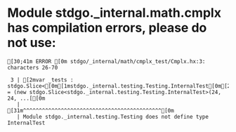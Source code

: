 # Module stdgo._internal.math.cmplx has compilation errors, please do not use:
```
[30;41m ERROR [0m stdgo/_internal/math/cmplx_test/Cmplx.hx:3: characters 26-70

 3 | [2mvar _tests : stdgo.Slice<[0m[1mstdgo._internal.testing.Testing.InternalTest[0m[2m> = (new stdgo.Slice<stdgo._internal.testing.Testing.InternalTest>(24, 24, ...[[0m
   |                          [31m^^^^^^^^^^^^^^^^^^^^^^^^^^^^^^^^^^^^^^^^^^^^[0m
   | Module stdgo._internal.testing.Testing does not define type InternalTest


```

